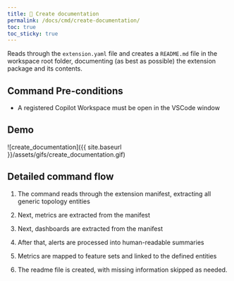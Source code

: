 ```yaml
---
title: 📑 Create documentation
permalink: /docs/cmd/create-documentation/
toc: true
toc_sticky: true
---
```


Reads through the `extension.yaml` file and creates a `README.md` file in the workspace root
folder, documenting (as best as possible) the extension package and its contents.

## Command Pre-conditions

- A registered Copilot Workspace must be open in the VSCode window

## Demo

![create_documentation]({{ site.baseurl }}/assets/gifs/create_documentation.gif)

## Detailed command flow

1. The command reads through the extension manifest, extracting all generic topology entities

2. Next, metrics are extracted from the manifest

3. Next, dashboards are extracted from the manifest
   
4. After that, alerts are processed into human-readable summaries

5. Metrics are mapped to feature sets and linked to the defined entities

6. The readme file is created, with missing information skipped as needed.